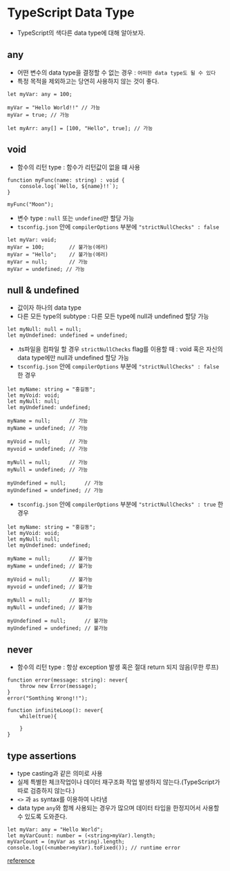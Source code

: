 # TypeScript Data Type

- TypeScript의 색다른 data type에 대해 알아보자.

## any
- 어떤 변수의 data type을 결정할 수 없는 경우 : `어떠한 data type도 될 수 있다`
- 특정 목적을 제외하고는 당연히 사용하지 않는 것이 좋다.
```
let myVar: any = 100;

myVar = "Hello World!!" // 가능
myVar = true; // 가능
```
```
let myArr: any[] = [100, "Hello", true]; // 가능
```

## void
- 함수의 리턴 type : 함수가 리턴값이 없을 떄 사용
```
function myFunc(name: string) : void {
    console.log(`Hello, ${name}!!`);
}

myFunc("Moon");
```
- 변수 type : `null` 또는 `undefined`만 할당 가능
- `tsconfig.json` 안에 `compilerOptions` 부분에 `"strictNullChecks" : false`
```
let myVar: void;
myVar = 100;        // 불가능(에러)
myVar = "Hello";    // 불가능(에러)
myVar = null;       // 가능
myVar = undefined; // 가능
```

## null & undefined
- 값이자 하나의 data type
- 다른 모든 type의 subtype : 다른 모든 type에 null과 undefined 할당 가능
```
let myNull: null = null;
let myUndefined: undefined = undefined;
```
- .ts파일을 컴파일 할 경우 `strictNullChecks` flag를 이용할 때 : void 혹은 자신의 data type에만 null과 undefined 할당 가능 
- `tsconfig.json` 안에 `compilerOptions` 부분에 `"strictNullChecks" : false` 한 경우
```
let myName: string = "홍길동";
let myVoid: void;
let myNull: null;
let myUndefined: undefined;

myName = null;      // 가능
myName = undefined; // 가능

myVoid = null;      // 가능
myvoid = undefined; // 가능

myNull = null;      // 가능
myNull = undefined; // 가능

myUndefined = null;      // 가능
myUndefined = undefined; // 가능
```
- `tsconfig.json` 안에 `compilerOptions` 부분에 `"strictNullChecks" : true` 한 경우
```
let myName: string = "홍길동";
let myVoid: void;
let myNull: null;
let myUndefined: undefined;

myName = null;      // 불가능
myName = undefined; // 불가능

myVoid = null;      // 불가능
myvoid = undefined; // 불가능

myNull = null;      // 불가능
myNull = undefined; // 불가능

myUndefined = null;      // 불가능
myUndefined = undefined; // 불가능
```

## never
- 함수의 리턴 type : 항상 exception 발생 혹은 절대 return 되지 않음(무한 루프)
```
function error(message: string): never{
    throw new Error(message);
}
error("Somthing Wrong!!");

function infiniteLoop(): never{
    while(true){

    }
}
```

## type assertions
- type casting과 같은 의미로 사용
- 실제 특별한 체크작업이나 데이터 재구조화 작업 발생하지 않는다.(TypeScript가 따로 검증하지 않는다.)
- `<>` 과 `as` syntax를 이용하여 나타냄
- data type `any`와 함께 사용되는 경우가 많으며 데이터 타입을 한정지어서 사용할 수 있도록 도와준다. 
```
let myVar: any = "Hello World";
let myVarCount: number = (<string>myVar).length;
myVarCount = (myVar as string).length;
console.log((<number>myVar).toFixed()); // runtime error
```
[reference](https://moon9342.github.io/typescript-datatype-2)